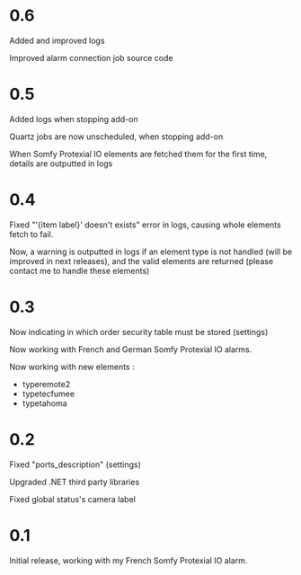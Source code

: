 # 0.6

Added and improved logs

Improved alarm connection job source code



# 0.5

Added logs when stopping add-on

Quartz jobs are now unscheduled, when stopping add-on

When Somfy Protexial IO elements are fetched them for the first time, details are outputted in logs



# 0.4

Fixed "'{item label}' doesn't exists" error in logs, causing whole elements fetch to fail.

Now, a warning is outputted in logs if an element type is not handled (will be improved in next releases), and the valid elements are returned (please contact me to handle these elements)



# 0.3

Now indicating in which order security table must be stored (settings)



Now working with French and German Somfy Protexial IO alarms.



Now working with new elements :

* typeremote2
* typetecfumee
* typetahoma



# 0.2

Fixed "ports_description" (settings)



Upgraded .NET third party libraries



Fixed global status's camera label



# 0.1

Initial release, working with my French Somfy Protexial IO alarm.


